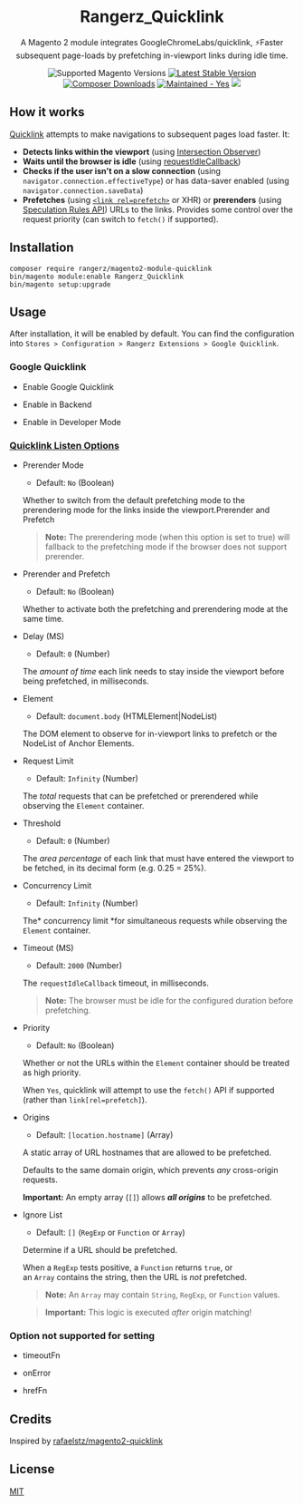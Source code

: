 <h1 align="center">Rangerz_Quicklink</h1>

<div align="center">
  <p>A Magento 2 module integrates GoogleChromeLabs/quicklink, ⚡️Faster subsequent page-loads by prefetching in-viewport links during idle time.</p>
  <img src="https://img.shields.io/badge/magento-2.4-brightgreen.svg?logo=magento&longCache=true" alt="Supported Magento Versions" />
  <a href="https://packagist.org/packages/rangerz/magento2-module-quicklink" target="_blank"><img src="https://img.shields.io/packagist/v/rangerz/magento2-module-quicklink" alt="Latest Stable Version" /></a>
  <a href="https://packagist.org/packages/rangerz/magento2-module-quicklink" target="_blank"><img src="https://img.shields.io/packagist/dt/rangerz/magento2-module-quicklink" alt="Composer Downloads" /></a>
  <a href="https://github.com/rangerz/magento2-module-quicklink/graphs/commit-activity" target="_blank"><img src="https://img.shields.io/badge/maintained%3F-yes-brightgreen" alt="Maintained - Yes" /></a>
  <a href="https://opensource.org/licenses/MIT" target="_blank"><img src="https://img.shields.io/badge/license-MIT-blue.svg" /></a>
</div>

## How it works

[Quicklink](https://github.com/GoogleChromeLabs/quicklink) attempts to make navigations to subsequent pages load faster. It:

* **Detects links within the viewport** (using [Intersection Observer](https://developer.mozilla.org/en-US/docs/Web/API/Intersection_Observer_API))
* **Waits until the browser is idle** (using [requestIdleCallback](https://developer.mozilla.org/en-US/docs/Web/API/Window/requestIdleCallback))
* **Checks if the user isn't on a slow connection** (using `navigator.connection.effectiveType`) or has data-saver enabled (using `navigator.connection.saveData`)
* **Prefetches** (using [`<link rel=prefetch>`](https://www.w3.org/TR/resource-hints/#prefetch) or XHR) or **prerenders** (using [Speculation Rules API](https://github.com/WICG/nav-speculation/blob/main/triggers.md))  URLs to the links. Provides some control over the request priority (can switch to `fetch()` if supported).

## Installation

```
composer require rangerz/magento2-module-quicklink
bin/magento module:enable Rangerz_Quicklink
bin/magento setup:upgrade
```

## Usage

After installation, it will be enabled by default. You can find the configuration into `Stores > Configuration > Rangerz Extensions > Google Quicklink`.

### Google Quicklink

- Enable Google Quicklink

- Enable in Backend

- Enable in Developer Mode

### [Quicklink Listen Options](https://github.com/GoogleChromeLabs/quicklink#quicklinklistenoptions)

- Prerender Mode

  - Default: `No` (Boolean)

  Whether to switch from the default prefetching mode to the prerendering mode for the links inside the viewport.Prerender and Prefetch

  > **Note:** The prerendering mode (when this option is set to true) will fallback to the prefetching mode if the browser does not support prerender.

- Prerender and Prefetch

  - Default: `No` (Boolean)

  Whether to activate both the prefetching and prerendering mode at the same time.

- Delay (MS)

  - Default: `0` (Number)

  The *amount of time* each link needs to stay inside the viewport before being prefetched, in milliseconds.

- Element

  - Default: `document.body` (HTMLElement|NodeList<A>)

  The DOM element to observe for in-viewport links to prefetch or the NodeList of Anchor Elements.

- Request Limit

  - Default: `Infinity` (Number)

  The *total* requests that can be prefetched or prerendered while observing the `Element` container.

- Threshold

  - Default: `0` (Number)

  The *area percentage* of each link that must have entered the viewport to be fetched, in its decimal form (e.g. 0.25 = 25%).

- Concurrency Limit

  - Default: `Infinity` (Number)

  The* concurrency limit *for simultaneous requests while observing the `Element` container.

- Timeout (MS)

  - Default: `2000` (Number)

  The `requestIdleCallback` timeout, in milliseconds.

  > **Note:** The browser must be idle for the configured duration before prefetching.

- Priority

  - Default: `No` (Boolean)

  Whether or not the URLs within the `Element` container should be treated as high priority.

  When `Yes`, quicklink will attempt to use the `fetch()` API if supported (rather than `link[rel=prefetch]`).

- Origins

  - Default: `[location.hostname]` (Array<String>)

  A static array of URL hostnames that are allowed to be prefetched.

  Defaults to the same domain origin, which prevents *any* cross-origin requests.

  **Important:** An empty array (`[]`) allows ***all origins*** to be prefetched.

- Ignore List

  - Default: `[]` (`RegExp` or `Function` or `Array`)

  Determine if a URL should be prefetched.

  When a `RegExp` tests positive, a `Function` returns `true`, or an `Array` contains the string, then the URL is *not* prefetched.

  > **Note:** An `Array` may contain `String`, `RegExp`, or `Function` values.

  > **Important:** This logic is executed *after* origin matching!

### Option not supported for setting

- timeoutFn

- onError

- hrefFn

## Credits

Inspired by [rafaelstz/magento2-quicklink](https://github.com/rafaelstz/magento2-quicklink)

## License

[MIT](https://opensource.org/licenses/MIT)
